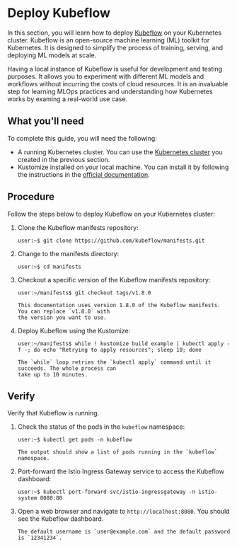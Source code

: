 # Deploy Kubeflow

In this section, you will learn how to deploy [Kubeflow](https://www.kubeflow.org/) on your
Kubernetes cluster. Kubeflow is an open-source machine learning (ML) toolkit for Kubernetes. It is
designed to simplify the process of training, serving, and deploying ML models at scale.

Having a local instance of Kubeflow is useful for development and testing purposes. It allows you to
experiment with different ML models and workflows without incurring the costs of cloud resources. It
is an invaluable step for learning MLOps practices and understanding how Kubernetes works by
examing a real-world use case.

## What you'll need

To complete this guide, you will need the following:

* A running Kubernetes cluster. You can use the [Kubernetes cluster](kubernetes) you created in the
  previous section.
* Kustomize installed on your local machine. You can install it by following the instructions in the
  [official documentation](https://kubectl.docs.kubernetes.io/installation/kustomize/).

## Procedure

Follow the steps below to deploy Kubeflow on your Kubernetes cluster:

1. Clone the Kubeflow manifests repository:

    ```console
    user:~$ git clone https://github.com/kubeflow/manifests.git
    ```

1. Change to the manifests directory:

    ```console
    user:~$ cd manifests
    ```

1. Checkout a specific version of the Kubeflow manifests repository:

    ```console
    user:~/manifests$ git checkout tags/v1.8.0
    ```

    ```{note}
    This documentation uses version 1.8.0 of the Kubeflow manifests. You can replace `v1.8.0` with
    the version you want to use.
    ```

1. Deploy Kubeflow using the Kustomize:

    ```console
    user:~/manifests$ while ! kustomize build example | kubectl apply -f -; do echo "Retrying to apply resources"; sleep 10; done
    ```

    ```{note}
    The `while` loop retries the `kubectl apply` command until it succeeds. The whole process can
    take up to 10 minutes.
    ```

## Verify

Verify that Kubeflow is running.

1. Check the status of the pods in the `kubeflow` namespace:

    ```console
    user:~$ kubectl get pods -n kubeflow
    ```

    ```{note}
    The output should show a list of pods running in the `kubeflow` namespace.
    ```

1. Port-forward the Istio Ingress Gateway service to access the Kubeflow dashboard:

    ```console
    user:~$ kubectl port-forward svc/istio-ingressgateway -n istio-system 8080:80
    ```

1. Open a web browser and navigate to `http://localhost:8080`. You should see the Kubeflow
   dashboard.

    ```{note}
    The default username is `user@example.com` and the default password is `12341234`.
    ```
